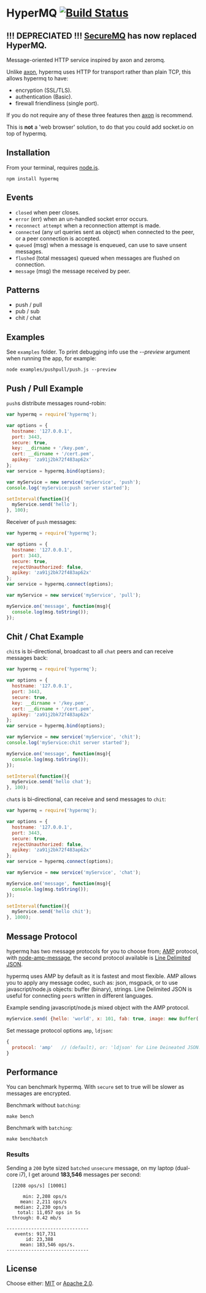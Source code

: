 # HyperMQ [![Build Status](https://api.travis-ci.org/kurunt/hypermq.png)](https://travis-ci.org/kurunt/hypermq)

## !!! DEPRECIATED !!! [SecureMQ](https://github.com/kurunt/securemq) has now replaced HyperMQ.

Message-oriented HTTP service inspired by axon and zeromq.  

Unlike [axon](https://www.npmjs.org/package/axon), hypermq uses HTTP for transport rather than plain TCP, this allows hypermq to have:

  - encryption (SSL/TLS).
  - authentication (Basic).
  - firewall friendliness (single port).  

If you do not require any of these three features then [axon](https://www.npmjs.org/package/axon) is recommend.  

This is __not__ a 'web browser' solution, to do that you could add socket.io on top of hypermq.  

## Installation

From your terminal, requires [node.js](http://nodejs.org/).

```
npm install hypermq
```

## Events

  - `closed` when peer closes.
  - `error` (err) when an un-handled socket error occurs.
  - `reconnect attempt` when a reconnection attempt is made.
  - `connected` (any url queries sent as object) when connected to the peer, or a peer connection is accepted.
  - `queued` (msg) when a message is enqueued, can use to save unsent messages.
  - `flushed` (total messages) queued when messages are flushed on connection.
  - `message` (msg) the message received by peer.

## Patterns

  - push / pull
  - pub / sub
  - chit / chat
  
## Examples

See `examples` folder. To print debugging info use the _--preview_ argument when running the app, for example:

```
node examples/pushpull/push.js --preview
```

## Push / Pull Example

`push`s distribute messages round-robin:

```js
var hypermq = require('hypermq');

var options = {
  hostname: '127.0.0.1',
  port: 3443,
  secure: true,
  key: __dirname + '/key.pem',
  cert: __dirname + '/cert.pem',
  apikey: 'za91j2bk72f483ap62x' 
};
var service = hypermq.bind(options);

var myService = new service('myService', 'push');
console.log('myService:push server started');

setInterval(function(){
  myService.send('hello');
}, 100);
```
Receiver of `push` messages:

```js
var hypermq = require('hypermq');

var options = { 
  hostname: '127.0.0.1', 
  port: 3443, 
  secure: true, 
  rejectUnauthorized: false,
  apikey: 'za91j2bk72f483ap62x' 
};
var service = hypermq.connect(options);

var myService = new service('myService', 'pull');

myService.on('message', function(msg){
  console.log(msg.toString());
});
```

## Chit / Chat Example

`chit`s is bi-directional, broadcast to all `chat` peers and can receive messages back:

```js
var hypermq = require('hypermq');

var options = {
  hostname: '127.0.0.1',
  port: 3443,
  secure: true,
  key: __dirname + '/key.pem',
  cert: __dirname + '/cert.pem',
  apikey: 'za91j2bk72f483ap62x' 
};
var service = hypermq.bind(options);

var myService = new service('myService', 'chit');
console.log('myService:chit server started');

myService.on('message', function(msg){
  console.log(msg.toString());
});

setInterval(function(){
  myService.send('hello chat');
}, 100);
```

`chat`s is bi-directional, can receive and send messages to `chit`:

```js
var hypermq = require('hypermq');

var options = { 
  hostname: '127.0.0.1', 
  port: 3443, 
  secure: true, 
  rejectUnauthorized: false,
  apikey: 'za91j2bk72f483ap62x' 
};
var service = hypermq.connect(options);

var myService = new service('myService', 'chat');

myService.on('message', function(msg){
  console.log(msg.toString());
});

setInterval(function(){
  myService.send('hello chit');
}, 1000);
```

## Message Protocol

hypermq has two message protocols for you to choose from; [AMP](https://github.com/visionmedia/node-amp) protocol, with [node-amp-message](https://github.com/visionmedia/node-amp-message), the second protocol available is [Line Delimited JSON](http://en.wikipedia.org/wiki/Line_Delimited_JSON).  

hypermq uses AMP by default as it is fastest and most flexible. AMP allows you to apply any message codec, such as: json, msgpack, or to use javascript/node.js objects: buffer (binary), strings. Line Delimited JSON is useful for connecting `peer`s written in different languages.  

Example sending javascript/node.js mixed object with the AMP protocol.

```js
myService.send( {hello: 'world', x: 101, fab: true, image: new Buffer('binary image data')} );
```
Set message protocol options `amp`, `ldjson`:
```js
{
  protocol: 'amp'   // (default), or: 'ldjson' for Line Deineated JSON.
}
```

## Performance

You can benchmark hypermq. With `secure` set to true will be slower as messages are encrypted.  

Benchmark without `batching`:
```
make bench
```
Benchmark with `batching`:
```
make benchbatch
```
### Results

Sending a `200` byte sized `batched` `unsecure` message, on my laptop (dual-core i7), I get around __183,546__ messages per second:

```
  [2208 ops/s] [10001]

      min: 2,208 ops/s
     mean: 2,211 ops/s
   median: 2,230 ops/s
    total: 11,057 ops in 5s
  through: 0.42 mb/s

------------------------------
   events: 917,731
       id: 23,388
     mean: 183,546 ops/s.
------------------------------
```

## License

Choose either: [MIT](http://opensource.org/licenses/MIT) or [Apache 2.0](http://www.apache.org/licenses/LICENSE-2.0).

